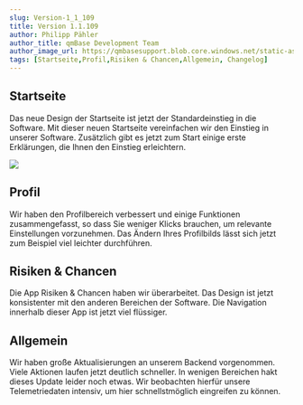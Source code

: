 ```yaml
---
slug: Version-1_1_109
title: Version 1.1.109
author: Philipp Pähler
author_title: qmBase Development Team
author_image_url: https://qmbasesupport.blob.core.windows.net/static-assets/img/persons/paehler_round.png
tags: [Startseite,Profil,Risiken & Chancen,Allgemein, Changelog]
---
```

## Startseite

Das neue Design der Startseite ist jetzt der Standardeinstieg in die Software. Mit dieser neuen Startseite vereinfachen wir den Einstieg in unserer Software. Zusätzlich gibt es jetzt zum Start einige erste Erklärungen, die Ihnen den Einstieg erleichtern.

![](https://caqadmin.blob.core.windows.net/releasenotes/94-images/mceclip0.png)

## Profil

Wir haben den Profilbereich verbessert und einige Funktionen zusammengefasst, so dass Sie weniger Klicks brauchen, um relevante Einstellungen vorzunehmen. Das Ändern Ihres Profilbilds lässt sich jetzt zum Beispiel viel leichter durchführen.

## Risiken & Chancen

Die App Risiken & Chancen haben wir überarbeitet. Das Design ist jetzt konsistenter mit den anderen Bereichen der Software. Die Navigation innerhalb dieser App ist jetzt viel flüssiger.

## Allgemein

Wir haben große Aktualisierungen an unserem Backend vorgenommen. Viele Aktionen laufen jetzt deutlich schneller. In wenigen Bereichen hakt dieses Update leider noch etwas. Wir beobachten hierfür unsere Telemetriedaten intensiv, um hier schnellstmöglich eingreifen zu können. 